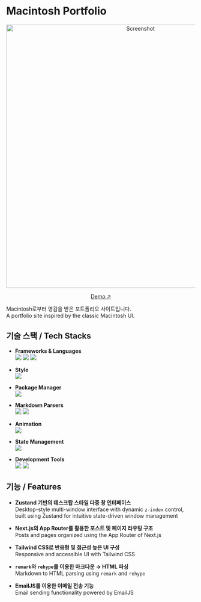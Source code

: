 # Macintosh Portfolio

<div align=center>
<img width="700" alt="Screenshot" src="https://github.com/user-attachments/assets/ff34ebab-ead7-4eb5-8df8-3418e6d7f519" />

[Demo ↗](https://seyoon-portfolio.vercel.app)  
</div>

Macintosh로부터 영감을 받은 포트폴리오 사이트입니다.   
A portfolio site inspired by the classic Macintosh UI.

## 기술 스택 / Tech Stacks

- **Frameworks & Languages**  
  <img src="https://img.shields.io/badge/typescript-000000?style=for-the-badge&logo=typescript&logoColor=3178C6">
  <img src="https://img.shields.io/badge/react-000000?style=for-the-badge&logo=react&logoColor=61DAFB">
  <img src="https://img.shields.io/badge/next.js-000000?style=for-the-badge&logo=nextdotjs&logoColor=ffffff">

- **Style**  
  <img src="https://img.shields.io/badge/tailwindcss-000000?style=for-the-badge&logo=tailwindcss&logoColor=06B6D4">

- **Package Manager**  
  <img src="https://img.shields.io/badge/pnpm-000000?style=for-the-badge&logo=pnpm&logoColor=F69220">

- **Markdown Parsers**  
  <img src="https://img.shields.io/badge/remark-000000?style=for-the-badge&logo=remark&logoColor=ffffff">
  <img src="https://img.shields.io/badge/rehype-000000?style=for-the-badge">

- **Animation**  
  <img src="https://img.shields.io/badge/framer_motion-000000?style=for-the-badge&logo=framer&logoColor=0055FF">

- **State Management**  
  <img src="https://img.shields.io/badge/zustand-000000?style=for-the-badge">

- **Development Tools**  
  <img src="https://img.shields.io/badge/eslint-000000?style=for-the-badge&logo=eslint&logoColor=4B32C3">
  <img src="https://img.shields.io/badge/prettier-000000?style=for-the-badge&logo=prettier&logoColor=F7B93E">

## 기능 / Features

- **Zustand 기반의 데스크탑 스타일 다중 창 인터페이스**  
  Desktop-style multi-window interface with dynamic `z-index` control,   
  built using Zustand for intuitive state-driven window management

- **Next.js의 App Router를 활용한 포스트 및 페이지 라우팅 구조**  
  Posts and pages organized using the App Router of Next.js

- **Tailwind CSS로 반응형 및 접근성 높은 UI 구성**  
  Responsive and accessible UI with Tailwind CSS

- **`remark`와 `rehype`를 이용한 마크다운 → HTML 파싱**  
  Markdown to HTML parsing using `remark` and `rehype`

- **EmailJS를 이용한 이메일 전송 기능**  
  Email sending functionality powered by EmailJS
